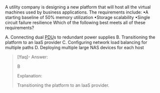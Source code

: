 
A utility company is designing a new platform that will host all the virtual machines used by business applications. The requirements include: •A starting baseline of 50% memory utilization •Storage scalability •Single circuit failure resilience Which of the following best meets all of these requirements? 

A. Connecting dual [PDU](../../Glossary/PDU.md)s to redundant power supplies 
B. Transitioning the platform to an IaaS provider 
C. Configuring network load balancing for multiple paths 
D. Deploying multiple large NAS devices for each host

> [!faq]- Answer: 
> 
> B 
> 
> Explanation: 
> 
> Transitioning the platform to an IaaS provider.

